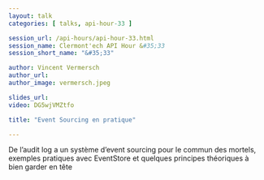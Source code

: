 ```yaml
---
layout: talk
categories: [ talks, api-hour-33 ]

session_url: /api-hours/api-hour-33.html
session_name: Clermont'ech API Hour &#35;33
session_short_name: "&#35;33"

author: Vincent Vermersch
author_url:
author_image: vermersch.jpeg

slides_url:
video: DG5wjVMZtfo

title: "Event Sourcing en pratique"

---
```


De l’audit log a un système d’event sourcing pour le commun des mortels, exemples pratiques avec EventStore et quelques principes théoriques à bien garder en tête
